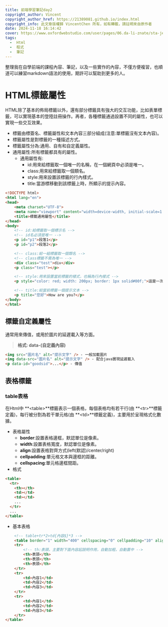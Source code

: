 ```yaml
---
title: 前端學習筆記day2
copyright_author: Vincent
copyright_author_href: https://21389081.github.io/index.html
copyright_info: 此文章版權歸 VincentChen 所有，如有轉載，請註明來自原作者
date: 2024-11-18 16:14:42
cover: https://www.oxfordwebstudio.com/user/pages/06.da-li-znate/sta-je-html/sta-je-html.jpg
tags:
  -  Html
  -  程式
  -  筆記
---
```

整理我在自學前端的課程內容、筆記，以及一些實作的內容，不僅方便複習，也順道可以練習markdown語法的使用，期許可以幫助到更多的人。
# HTML標籤屬性
HTML除了基本的佈局標籤以外，還有部分標籤具有強大的交互功能，比如表單標籤，可以實現基本的登陸註冊操作。再者，各種標籤通過設置不同的屬性，也可以實現一些交互效果。

- 標籤由標簽名、標籤屬性和文本內容三部分組成(注意:單標籤沒有文本內容)。
- 標籤屬性是對標籤的一種描述方式。
- 標籤屬性分為:通用、自有和自定義屬性。
- 通用屬性:所有標籤都具有的屬性。
  - 通用屬性有:
    - id:用來給標籤取一個唯一的名稱，在一個網頁中必須是唯一。
    - class:用來給標籤取一個類名。
    - style:用來設置該標籤的行內樣式。
    - title:當游標移動到該標籤上時，所顯示的提示內容。
```html
<!DOCTYPE html>
<html lang="en">
<head>
    <meta charset="UTF-8">
    <meta name="viewport" content="width=device-width, initial-scale=1.0">
    <title>標籤通用屬性</title>
</head>
<body>
    <!-- id:給標籤取一個標示名 -->
    <!-- id名必須是唯一 -->
    <p id="p1">段落1</p>
    <p id="p2">段落2</p>

    <!-- class:給一組標籤取一個類名 -->
    <!-- class標籤不需為唯一 -->
    <div class="test">div</div>
    <p class="test"></p>

    <!-- style:用來設置當前標籤的樣式，也稱為行內樣式 -->
    <p style="color: red; width: 200px; border: 1px solid#00f;">這是一次測試</p>

    <!-- title:給當前標籤一個提示文本 -->
    <p title="您好">How are you?</p>
</body>
</html>
```

## 標籤自定義屬性
通常用來傳值，或用於圖片的延遲載入等方面。
> **格式: data-(自定義內容)**
```html
<img src="圖片名" alt="提示文字" /> - 一般加載圖片
<img data-src="圖片名" alt="提示文字" /> - 配合java實現延遲載入
<p data-id="goodsid">...</p> - 傳值
```

## 表格標籤
### table表格
在Html中 **\<table>**標籤表示一個表格，每個表格均有若干行(由 **\<tr>**標籤定義)，每行被分割為若干單元格(由 **\<td>**標籤定義)，主要用於呈現格式化數據。
- 表格屬性
  - **border**:設置表格邊框，默認單位是像素。
  - **width**:設置表格寬度，默認單位是像素。
  - **align**:設置表格對齊方式(left(默認)/center/right)
  - **cellpadding**:單元格文本與邊框的距離。
  - **cellspacing**:單元格邊框間距。
- 格式
```html
<table>
  <tr>
    <th></th>
    <td></td>
    <td></td>
    ...
  </tr>
  ...
</table>
```
- 基本表格
```html
    <!-- table+tr*2>td{內容$}*3 -->
    <table border="1" width="400" cellspacing="0" cellpadding="10" align="center">
    <tr>
        <!-- th:表頭，主要對下面內容起說明作用，自動加粗，自動置中 -->
        <th>表頭</th> 
        <th>表頭</th> 
        <th>表頭</th> 
    </tr>
    <tr>
        <td>內容1</td>
        <td>內容2</td>
        <td>內容3</td>
    </tr>
    <tr>
        <td>內容1</td>
        <td>內容2</td>
        <td>內容3</td>
    </tr>
</table>
```